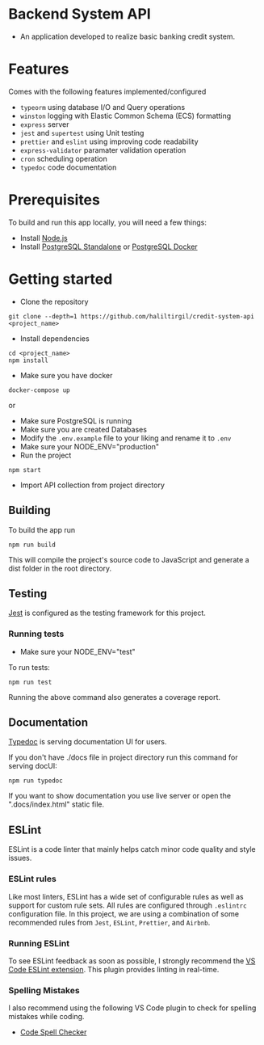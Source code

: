 # Backend System API

- An application developed to realize basic banking credit system.

# Features

Comes with the following features implemented/configured

- `typeorm` using database I/O and Query operations
- `winston` logging with Elastic Common Schema (ECS) formatting
- `express` server
- `jest` and `supertest` using Unit testing
- `prettier` and `eslint` using improving code readability
- `express-validator` paramater validation operation
- `cron` scheduling operation
- `typedoc` code documentation

# Prerequisites

To build and run this app locally, you will need a few things:

- Install [Node.js](https://nodejs.org/en/)
- Install [PostgreSQL Standalone](https://www.postgresql.org/download/) or [PostgreSQL Docker](https://hub.docker.com/_/postgres/)

# Getting started

- Clone the repository

```
git clone --depth=1 https://github.com/haliltirgil/credit-system-api <project_name>
```

- Install dependencies

```
cd <project_name>
npm install
```

- Make sure you have docker

```
docker-compose up
```

or

- Make sure PostgreSQL is running
- Make sure you are created Databases
- Modify the `.env.example` file to your liking and rename it to `.env`
- Make sure your NODE_ENV="production"
- Run the project

```
npm start
```

- Import API collection from project directory

## Building

To build the app run

```
npm run build
```

This will compile the project's source code to JavaScript and generate a dist folder in the root directory.

## Testing

[Jest](https://facebook.github.io/jest/) is configured as the testing framework for this project.

### Running tests

- Make sure your NODE_ENV="test"

To run tests:

```
npm run test
```

Running the above command also generates a coverage report.

## Documentation

[Typedoc](https://typedoc.org/) is serving documentation UI for users.

If you don't have ./docs file in project directory run this command for serving docUI:

```
npm run typedoc
```

If you want to show documentation you use live server or open the ".docs/index.html" static file.

## ESLint

ESLint is a code linter that mainly helps catch minor code quality and style issues.

### ESLint rules

Like most linters, ESLint has a wide set of configurable rules as well as support for custom rule sets.
All rules are configured through `.eslintrc` configuration file.
In this project, we are using a combination of some recommended rules from `Jest`, `ESLint`, `Prettier`, and `Airbnb`.

### Running ESLint

To see ESLint feedback as soon as possible, I strongly recommend the [VS Code ESLint extension](https://marketplace.visualstudio.com/items?itemName=dbaeumer.vscode-eslint). This plugin provides linting in real-time.

### Spelling Mistakes

I also recommend using the following VS Code plugin to check for spelling mistakes while coding.

- [Code Spell Checker](https://marketplace.visualstudio.com/items?itemName=streetsidesoftware.code-spell-checker)

